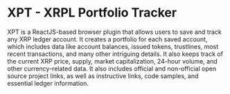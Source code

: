 # XPT - XRPL Portfolio Tracker
XPT is a ReactJS-based browser plugin that allows users to save and track any XRP ledger account. It creates a portfolio for each saved account, which includes data like account balances, issued tokens, trustlines, most recent transactions, and many other intriguing details. It also keeps track of the current XRP price, supply, market capitalization, 24-hour volume, and other currency-related data. It also includes official and non-official open source project links, as well as instructive links, code samples, and essential ledger information.
